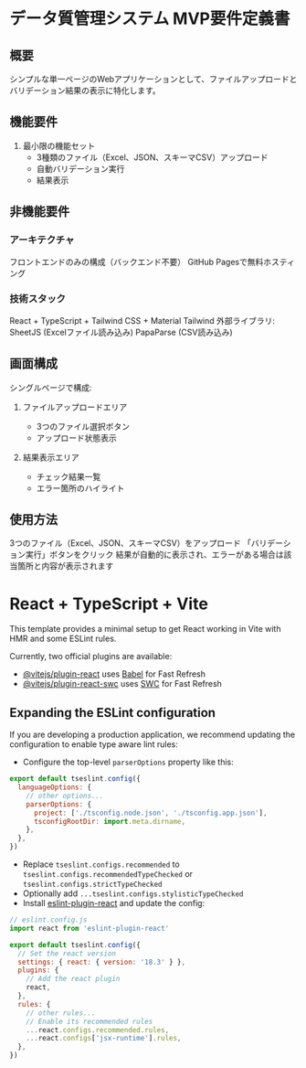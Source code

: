 # データ質管理システム MVP要件定義書
## 概要
シンプルな単一ページのWebアプリケーションとして、ファイルアップロードとバリデーション結果の表示に特化します。
## 機能要件
1. 最小限の機能セット
   - 3種類のファイル（Excel、JSON、スキーマCSV）アップロード
   - 自動バリデーション実行
   - 結果表示

## 非機能要件
### アーキテクチャ
フロントエンドのみの構成（バックエンド不要）
GitHub Pagesで無料ホスティング

### 技術スタック
React + TypeScript + Tailwind CSS + Material Tailwind
外部ライブラリ:
SheetJS (Excelファイル読み込み)
PapaParse (CSV読み込み)

## 画面構成
シングルページで構成:
1. ファイルアップロードエリア
   - 3つのファイル選択ボタン
   - アップロード状態表示

2. 結果表示エリア
   - チェック結果一覧
   - エラー箇所のハイライト

## 使用方法
3つのファイル（Excel、JSON、スキーマCSV）をアップロード
「バリデーション実行」ボタンをクリック
結果が自動的に表示され、エラーがある場合は該当箇所と内容が表示されます

# React + TypeScript + Vite

This template provides a minimal setup to get React working in Vite with HMR and some ESLint rules.

Currently, two official plugins are available:

- [@vitejs/plugin-react](https://github.com/vitejs/vite-plugin-react/blob/main/packages/plugin-react/README.md) uses [Babel](https://babeljs.io/) for Fast Refresh
- [@vitejs/plugin-react-swc](https://github.com/vitejs/vite-plugin-react-swc) uses [SWC](https://swc.rs/) for Fast Refresh

## Expanding the ESLint configuration

If you are developing a production application, we recommend updating the configuration to enable type aware lint rules:

- Configure the top-level `parserOptions` property like this:

```js
export default tseslint.config({
  languageOptions: {
    // other options...
    parserOptions: {
      project: ['./tsconfig.node.json', './tsconfig.app.json'],
      tsconfigRootDir: import.meta.dirname,
    },
  },
})
```

- Replace `tseslint.configs.recommended` to `tseslint.configs.recommendedTypeChecked` or `tseslint.configs.strictTypeChecked`
- Optionally add `...tseslint.configs.stylisticTypeChecked`
- Install [eslint-plugin-react](https://github.com/jsx-eslint/eslint-plugin-react) and update the config:

```js
// eslint.config.js
import react from 'eslint-plugin-react'

export default tseslint.config({
  // Set the react version
  settings: { react: { version: '18.3' } },
  plugins: {
    // Add the react plugin
    react,
  },
  rules: {
    // other rules...
    // Enable its recommended rules
    ...react.configs.recommended.rules,
    ...react.configs['jsx-runtime'].rules,
  },
})
```
